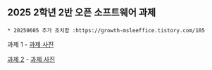 ## 2025 2학년 2반 오픈 소프트웨어 과제

`* 20250605 추가 조치함 :https://growth-msleeffice.tistory.com/105`

과제 1 - [과제 사진](https://github.com/202407060/testCollaborators/blob/main/%EC%8A%A4%ED%81%AC%EB%A6%B0%EC%83%B7%202025-06-05%20144725.png)

[과제 2](https://github.com/202407060/calc) - [과제 사진](https://github.com/202407060/testCollaborators/blob/main/%EA%B3%BC%EC%A0%9C%202.png)
